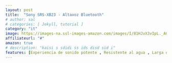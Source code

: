 ```yaml
---
layout: post
title:  "Sony SRS-XB23 - Altavoz Bluetooth"
# author: sal
# categories: [ Jekyll, tutorial ]
category: "it"
image: https://images-na.ssl-images-amazon.com/images/I/81HJvX3vIpL._AC_SX425_.jpg
affiliateurl: "#"
amazon: true
# description: "kaisi s sdidi ss ids disd sid i"
features: [Experiencia de sonido potente , Resistente al agua , Larga duración de batería de hasta 12h]
---
```

